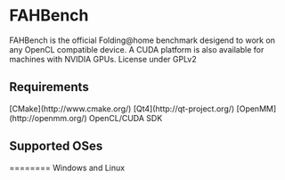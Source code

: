 FAHBench
========
FAHBench is the official Folding@home benchmark desigend to work on any OpenCL compatible device. A CUDA platform is also available for machines with NVIDIA GPUs. License under GPLv2

<h2>Requirements</h2>
[CMake](http://www.cmake.org/)  
[Qt4](http://qt-project.org/)  
[OpenMM](http://openmm.org/)  
OpenCL/CUDA SDK  

<h2>Supported OSes</h2>
========
Windows and Linux
